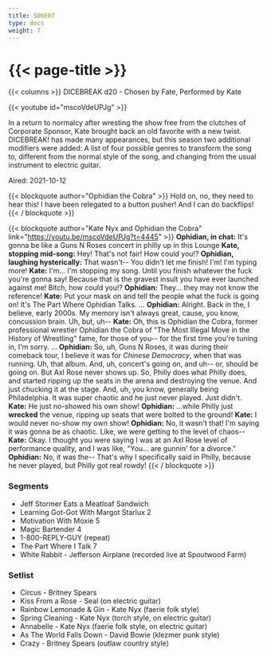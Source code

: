 ```yaml
---
title: S06E07
type: docs
weight: 7
---
```


# {{< page-title >}}

{{< columns >}}
DICEBREAK d20 - Chosen by Fate, Performed by Kate

{{< youtube id="mscoVdeUPJg" >}}

In a return to normalcy after wresting the show free from the clutches of Corporate Sponsor, Kate brought back an old favorite with a new twist.  DICEBREAK! has made many appearances, but this season two additional modifiers were added:  A list of four possible genres to transform the song to, different from the normal style of the song, and changing from the usual instrument to electric guitar.

Aired: 2021-10-12

{{< blockquote author="Ophidian the Cobra" >}}
Hold on, no, they need to hear this!  I have been relegated to a button pusher!  And I can do backflips!
{{< / blockquote >}}

{{< blockquote author="Kate Nyx and Ophidian the Cobra" link="https://youtu.be/mscoVdeUPJg?t=4445" >}}
<b>Ophidian, in chat:</b>  It's gonna be like a Guns N Roses concert in philly up in this Lounge
<b>Kate, stopping mid-song:</b>  Hey!  That's not fair!  How could you!?
<b>Ophidian, laughing hysterically:</b>  That wasn't-- You didn't let me finish!  I'm!  I'm typing more!
<b>Kate:</b>  I'm...  I'm stopping my song.  Until you finish whatever the fuck you're gonna say!  Because that is the gravest insult you have ever launched against me!  Bitch, how could you!?
<b>Ophidian:</b>  They...  they may not know the reference!
<b>Kate:</b>  Put your mask on and tell the people what the fuck is going on!  It's The Part Where Ophidian Talks.
...
<b>Ophidian:</b>  Alright.  Back in the, I believe, early 2000s.  My memory isn't always great, cause, you know, concussion brain.  Uh, but, uh--
<b>Kate:</b>  Oh, this is Ophidian the Cobra, former professional wrestler Ophidian the Cobra of "The Most Illegal Move in the History of Wrestling" fame, for those of you-- for the first time you're tuning in, I'm sorry.
...
<b>Ophidian:</b>  So, uh, Guns N Roses, it was during their comeback tour, I believe it was for <i>Chinese Democracy</i>, when that was running.  Uh, that album.  And, uh, concert's going on, and uh-- or, should be going on.  But Axl Rose never shows up.  So, Philly does what Philly does, and started ripping up the seats in the arena and destroying the venue.  And just chucking it at the stage.  And, uh, you know, generally being Philadelphia.  It was super chaotic and he just never played.  Just didn't.
<b>Kate:</b>  He just no-showed his own show!
<b>Ophidian:</b>  ...while Philly just <b>wrecked</b> the venue, ripping up seats that were bolted to the ground!
<b>Kate:</b>  I would never no-show my own show!
<b>Ophidian:</b>  No, it wasn't that!  I'm saying it was gonna be as chaotic.  Like, we were getting to the level of chaos--
<b>Kate:</b>  Okay.  I thought you were saying I was at an Axl Rose level of performance quality, and I was like, "You... are gunnin' for a divorce."
<b>Ophidian:</b>  No, it was the--  That's why I specifically said in Philly, because he never played, but Philly got real rowdy!
{{< / blockquote >}}

### Segments
* Jeff Stormer Eats a Meatloaf Sandwich
* Learning Got-Got With Margot Starlux 2
* Motivation With Moxie 5
* Magic Bartender 4
* 1-800-REPLY-GUY (repeat)
* The Part Where I Talk 7
* White Rabbit - Jefferson Airplane (recorded live at Spoutwood Farm)


### Setlist
* Circus - Britney Spears
* Kiss From a Rose - Seal (on electric guitar)
* Rainbow Lemonade & Gin - Kate Nyx (faerie folk style)
* Spring Cleaning - Kate Nyx (torch style, on electric guitar)
* Annabelle - Kate Nyx (faerie folk style, on electric guitar)
* As The World Falls Down - David Bowie (klezmer punk style)
* Crazy - Britney Spears (outlaw country style)
